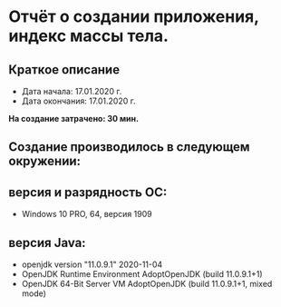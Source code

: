# Отчёт о создании приложения, индекс массы тела.

## Краткое описание
- Дата начала: 17.01.2020 г. 
- Дата окончания: 17.01.2020 г. 

**На создание затрачено: 30 мин.**

## Создание  производилось в следующем окружении:

## версия и разрядность ОС: 
- Windows 10 PRO, 64, версия 1909

## версия Java:
- openjdk version "11.0.9.1" 2020-11-04
- OpenJDK Runtime Environment AdoptOpenJDK (build 11.0.9.1+1)
- OpenJDK 64-Bit Server VM AdoptOpenJDK (build 11.0.9.1+1, mixed mode)